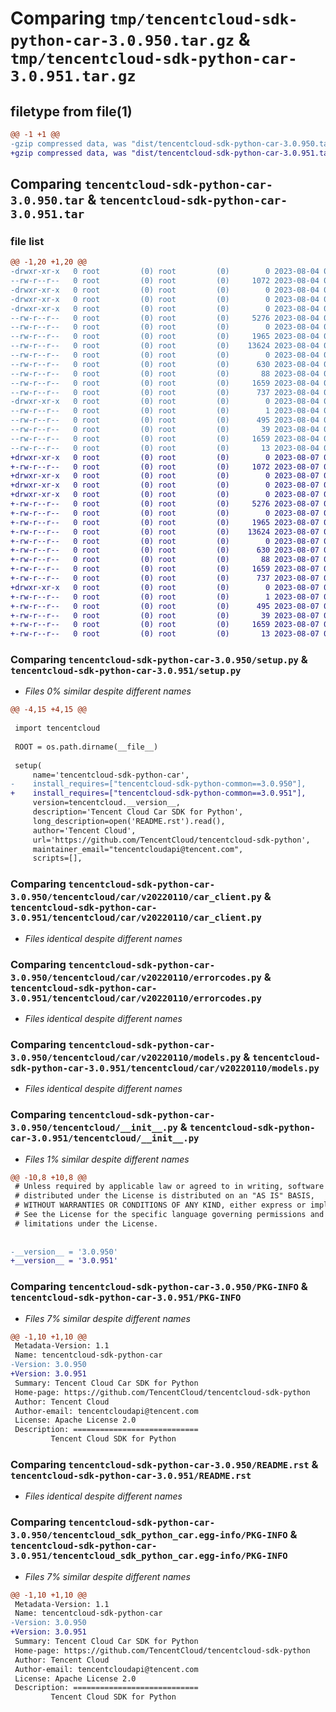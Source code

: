 # Comparing `tmp/tencentcloud-sdk-python-car-3.0.950.tar.gz` & `tmp/tencentcloud-sdk-python-car-3.0.951.tar.gz`

## filetype from file(1)

```diff
@@ -1 +1 @@
-gzip compressed data, was "dist/tencentcloud-sdk-python-car-3.0.950.tar", last modified: Fri Aug  4 00:21:10 2023, max compression
+gzip compressed data, was "dist/tencentcloud-sdk-python-car-3.0.951.tar", last modified: Mon Aug  7 00:21:03 2023, max compression
```

## Comparing `tencentcloud-sdk-python-car-3.0.950.tar` & `tencentcloud-sdk-python-car-3.0.951.tar`

### file list

```diff
@@ -1,20 +1,20 @@
-drwxr-xr-x   0 root         (0) root         (0)        0 2023-08-04 00:21:10.000000 tencentcloud-sdk-python-car-3.0.950/
--rw-r--r--   0 root         (0) root         (0)     1072 2023-08-04 00:21:09.000000 tencentcloud-sdk-python-car-3.0.950/setup.py
-drwxr-xr-x   0 root         (0) root         (0)        0 2023-08-04 00:21:10.000000 tencentcloud-sdk-python-car-3.0.950/tencentcloud/
-drwxr-xr-x   0 root         (0) root         (0)        0 2023-08-04 00:21:10.000000 tencentcloud-sdk-python-car-3.0.950/tencentcloud/car/
-drwxr-xr-x   0 root         (0) root         (0)        0 2023-08-04 00:21:10.000000 tencentcloud-sdk-python-car-3.0.950/tencentcloud/car/v20220110/
--rw-r--r--   0 root         (0) root         (0)     5276 2023-08-04 00:21:09.000000 tencentcloud-sdk-python-car-3.0.950/tencentcloud/car/v20220110/car_client.py
--rw-r--r--   0 root         (0) root         (0)        0 2023-08-04 00:21:09.000000 tencentcloud-sdk-python-car-3.0.950/tencentcloud/car/v20220110/__init__.py
--rw-r--r--   0 root         (0) root         (0)     1965 2023-08-04 00:21:09.000000 tencentcloud-sdk-python-car-3.0.950/tencentcloud/car/v20220110/errorcodes.py
--rw-r--r--   0 root         (0) root         (0)    13624 2023-08-04 00:21:09.000000 tencentcloud-sdk-python-car-3.0.950/tencentcloud/car/v20220110/models.py
--rw-r--r--   0 root         (0) root         (0)        0 2023-08-04 00:21:09.000000 tencentcloud-sdk-python-car-3.0.950/tencentcloud/car/__init__.py
--rw-r--r--   0 root         (0) root         (0)      630 2023-08-04 00:21:09.000000 tencentcloud-sdk-python-car-3.0.950/tencentcloud/__init__.py
--rw-r--r--   0 root         (0) root         (0)       88 2023-08-04 00:21:10.000000 tencentcloud-sdk-python-car-3.0.950/setup.cfg
--rw-r--r--   0 root         (0) root         (0)     1659 2023-08-04 00:21:10.000000 tencentcloud-sdk-python-car-3.0.950/PKG-INFO
--rw-r--r--   0 root         (0) root         (0)      737 2023-08-04 00:21:09.000000 tencentcloud-sdk-python-car-3.0.950/README.rst
-drwxr-xr-x   0 root         (0) root         (0)        0 2023-08-04 00:21:10.000000 tencentcloud-sdk-python-car-3.0.950/tencentcloud_sdk_python_car.egg-info/
--rw-r--r--   0 root         (0) root         (0)        1 2023-08-04 00:21:10.000000 tencentcloud-sdk-python-car-3.0.950/tencentcloud_sdk_python_car.egg-info/dependency_links.txt
--rw-r--r--   0 root         (0) root         (0)      495 2023-08-04 00:21:10.000000 tencentcloud-sdk-python-car-3.0.950/tencentcloud_sdk_python_car.egg-info/SOURCES.txt
--rw-r--r--   0 root         (0) root         (0)       39 2023-08-04 00:21:10.000000 tencentcloud-sdk-python-car-3.0.950/tencentcloud_sdk_python_car.egg-info/requires.txt
--rw-r--r--   0 root         (0) root         (0)     1659 2023-08-04 00:21:10.000000 tencentcloud-sdk-python-car-3.0.950/tencentcloud_sdk_python_car.egg-info/PKG-INFO
--rw-r--r--   0 root         (0) root         (0)       13 2023-08-04 00:21:10.000000 tencentcloud-sdk-python-car-3.0.950/tencentcloud_sdk_python_car.egg-info/top_level.txt
+drwxr-xr-x   0 root         (0) root         (0)        0 2023-08-07 00:21:03.000000 tencentcloud-sdk-python-car-3.0.951/
+-rw-r--r--   0 root         (0) root         (0)     1072 2023-08-07 00:21:03.000000 tencentcloud-sdk-python-car-3.0.951/setup.py
+drwxr-xr-x   0 root         (0) root         (0)        0 2023-08-07 00:21:03.000000 tencentcloud-sdk-python-car-3.0.951/tencentcloud/
+drwxr-xr-x   0 root         (0) root         (0)        0 2023-08-07 00:21:03.000000 tencentcloud-sdk-python-car-3.0.951/tencentcloud/car/
+drwxr-xr-x   0 root         (0) root         (0)        0 2023-08-07 00:21:03.000000 tencentcloud-sdk-python-car-3.0.951/tencentcloud/car/v20220110/
+-rw-r--r--   0 root         (0) root         (0)     5276 2023-08-07 00:21:03.000000 tencentcloud-sdk-python-car-3.0.951/tencentcloud/car/v20220110/car_client.py
+-rw-r--r--   0 root         (0) root         (0)        0 2023-08-07 00:21:03.000000 tencentcloud-sdk-python-car-3.0.951/tencentcloud/car/v20220110/__init__.py
+-rw-r--r--   0 root         (0) root         (0)     1965 2023-08-07 00:21:03.000000 tencentcloud-sdk-python-car-3.0.951/tencentcloud/car/v20220110/errorcodes.py
+-rw-r--r--   0 root         (0) root         (0)    13624 2023-08-07 00:21:03.000000 tencentcloud-sdk-python-car-3.0.951/tencentcloud/car/v20220110/models.py
+-rw-r--r--   0 root         (0) root         (0)        0 2023-08-07 00:21:03.000000 tencentcloud-sdk-python-car-3.0.951/tencentcloud/car/__init__.py
+-rw-r--r--   0 root         (0) root         (0)      630 2023-08-07 00:21:03.000000 tencentcloud-sdk-python-car-3.0.951/tencentcloud/__init__.py
+-rw-r--r--   0 root         (0) root         (0)       88 2023-08-07 00:21:03.000000 tencentcloud-sdk-python-car-3.0.951/setup.cfg
+-rw-r--r--   0 root         (0) root         (0)     1659 2023-08-07 00:21:03.000000 tencentcloud-sdk-python-car-3.0.951/PKG-INFO
+-rw-r--r--   0 root         (0) root         (0)      737 2023-08-07 00:21:03.000000 tencentcloud-sdk-python-car-3.0.951/README.rst
+drwxr-xr-x   0 root         (0) root         (0)        0 2023-08-07 00:21:03.000000 tencentcloud-sdk-python-car-3.0.951/tencentcloud_sdk_python_car.egg-info/
+-rw-r--r--   0 root         (0) root         (0)        1 2023-08-07 00:21:03.000000 tencentcloud-sdk-python-car-3.0.951/tencentcloud_sdk_python_car.egg-info/dependency_links.txt
+-rw-r--r--   0 root         (0) root         (0)      495 2023-08-07 00:21:03.000000 tencentcloud-sdk-python-car-3.0.951/tencentcloud_sdk_python_car.egg-info/SOURCES.txt
+-rw-r--r--   0 root         (0) root         (0)       39 2023-08-07 00:21:03.000000 tencentcloud-sdk-python-car-3.0.951/tencentcloud_sdk_python_car.egg-info/requires.txt
+-rw-r--r--   0 root         (0) root         (0)     1659 2023-08-07 00:21:03.000000 tencentcloud-sdk-python-car-3.0.951/tencentcloud_sdk_python_car.egg-info/PKG-INFO
+-rw-r--r--   0 root         (0) root         (0)       13 2023-08-07 00:21:03.000000 tencentcloud-sdk-python-car-3.0.951/tencentcloud_sdk_python_car.egg-info/top_level.txt
```

### Comparing `tencentcloud-sdk-python-car-3.0.950/setup.py` & `tencentcloud-sdk-python-car-3.0.951/setup.py`

 * *Files 0% similar despite different names*

```diff
@@ -4,15 +4,15 @@
 
 import tencentcloud
 
 ROOT = os.path.dirname(__file__)
 
 setup(
     name='tencentcloud-sdk-python-car',
-    install_requires=["tencentcloud-sdk-python-common==3.0.950"],
+    install_requires=["tencentcloud-sdk-python-common==3.0.951"],
     version=tencentcloud.__version__,
     description='Tencent Cloud Car SDK for Python',
     long_description=open('README.rst').read(),
     author='Tencent Cloud',
     url='https://github.com/TencentCloud/tencentcloud-sdk-python',
     maintainer_email="tencentcloudapi@tencent.com",
     scripts=[],
```

### Comparing `tencentcloud-sdk-python-car-3.0.950/tencentcloud/car/v20220110/car_client.py` & `tencentcloud-sdk-python-car-3.0.951/tencentcloud/car/v20220110/car_client.py`

 * *Files identical despite different names*

### Comparing `tencentcloud-sdk-python-car-3.0.950/tencentcloud/car/v20220110/errorcodes.py` & `tencentcloud-sdk-python-car-3.0.951/tencentcloud/car/v20220110/errorcodes.py`

 * *Files identical despite different names*

### Comparing `tencentcloud-sdk-python-car-3.0.950/tencentcloud/car/v20220110/models.py` & `tencentcloud-sdk-python-car-3.0.951/tencentcloud/car/v20220110/models.py`

 * *Files identical despite different names*

### Comparing `tencentcloud-sdk-python-car-3.0.950/tencentcloud/__init__.py` & `tencentcloud-sdk-python-car-3.0.951/tencentcloud/__init__.py`

 * *Files 1% similar despite different names*

```diff
@@ -10,8 +10,8 @@
 # Unless required by applicable law or agreed to in writing, software
 # distributed under the License is distributed on an "AS IS" BASIS,
 # WITHOUT WARRANTIES OR CONDITIONS OF ANY KIND, either express or implied.
 # See the License for the specific language governing permissions and
 # limitations under the License.
 
 
-__version__ = '3.0.950'
+__version__ = '3.0.951'
```

### Comparing `tencentcloud-sdk-python-car-3.0.950/PKG-INFO` & `tencentcloud-sdk-python-car-3.0.951/PKG-INFO`

 * *Files 7% similar despite different names*

```diff
@@ -1,10 +1,10 @@
 Metadata-Version: 1.1
 Name: tencentcloud-sdk-python-car
-Version: 3.0.950
+Version: 3.0.951
 Summary: Tencent Cloud Car SDK for Python
 Home-page: https://github.com/TencentCloud/tencentcloud-sdk-python
 Author: Tencent Cloud
 Author-email: tencentcloudapi@tencent.com
 License: Apache License 2.0
 Description: ============================
         Tencent Cloud SDK for Python
```

### Comparing `tencentcloud-sdk-python-car-3.0.950/README.rst` & `tencentcloud-sdk-python-car-3.0.951/README.rst`

 * *Files identical despite different names*

### Comparing `tencentcloud-sdk-python-car-3.0.950/tencentcloud_sdk_python_car.egg-info/PKG-INFO` & `tencentcloud-sdk-python-car-3.0.951/tencentcloud_sdk_python_car.egg-info/PKG-INFO`

 * *Files 7% similar despite different names*

```diff
@@ -1,10 +1,10 @@
 Metadata-Version: 1.1
 Name: tencentcloud-sdk-python-car
-Version: 3.0.950
+Version: 3.0.951
 Summary: Tencent Cloud Car SDK for Python
 Home-page: https://github.com/TencentCloud/tencentcloud-sdk-python
 Author: Tencent Cloud
 Author-email: tencentcloudapi@tencent.com
 License: Apache License 2.0
 Description: ============================
         Tencent Cloud SDK for Python
```

